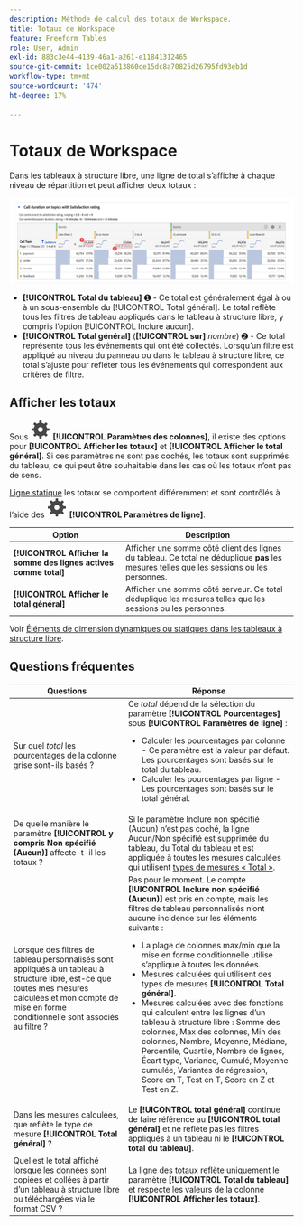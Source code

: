 ```yaml
---
description: Méthode de calcul des totaux de Workspace.
title: Totaux de Workspace
feature: Freeform Tables
role: User, Admin
exl-id: 883c3e44-4139-46a1-a261-e11841312465
source-git-commit: 1ce002a513860ce15dc8a70825d26795fd93eb1d
workflow-type: tm+mt
source-wordcount: '474'
ht-degree: 17%

---
```


# Totaux de Workspace

Dans les tableaux à structure libre, une ligne de total s’affiche à chaque niveau de répartition et peut afficher deux totaux :

![Tableau à structure libre mettant en surbrillance le total général et le total du tableau.](assets/total-row.png)

* **[!UICONTROL Total du tableau]** ➊ - Ce total est généralement égal à ou à un sous-ensemble du [!UICONTROL Total général]. Le total reflète tous les filtres de tableau appliqués dans le tableau à structure libre, y compris l’option [!UICONTROL Inclure aucun].
* **[!UICONTROL Total général]** (**[!UICONTROL sur]** *nombre*) ➋ - Ce total représente tous les événements qui ont été collectés. Lorsqu’un filtre est appliqué au niveau du panneau ou dans le tableau à structure libre, ce total s’ajuste pour refléter tous les événements qui correspondent aux critères de filtre.




## Afficher les totaux

Sous ![Paramètre](/help/assets/icons/Setting.svg) **[!UICONTROL Paramètres des colonnes]**, il existe des options pour **[!UICONTROL Afficher les totaux]** et **[!UICONTROL Afficher le total général]**. Si ces paramètres ne sont pas cochés, les totaux sont supprimés du tableau, ce qui peut être souhaitable dans les cas où les totaux n’ont pas de sens.


[Ligne statique](/help/analyze/analysis-workspace/visualizations/freeform-table/column-row-settings/manual-vs-dynamic-rows.md) les totaux se comportent différemment et sont contrôlés à l’aide des ![Paramètres](/help/assets/icons/Setting.svg) **[!UICONTROL Paramètres de ligne]**.

| Option | Description |
|---|---|
| **[!UICONTROL Afficher la somme des lignes actives comme total]** | Afficher une somme côté client des lignes du tableau. Ce total ne déduplique **pas** les mesures telles que les sessions ou les personnes. |
| **[!UICONTROL Afficher le total général]** | Afficher une somme côté serveur. Ce total déduplique les mesures telles que les sessions ou les personnes. |

Voir [Éléments de dimension dynamiques ou statiques dans les tableaux à structure libre](column-row-settings/manual-vs-dynamic-rows.md).


## Questions fréquentes

| Questions | Réponse |
|---|---|
| Sur quel *total* les pourcentages de la colonne grise sont-ils basés ? | Ce *total* dépend de la sélection du paramètre **[!UICONTROL Pourcentages]** sous **[!UICONTROL Paramètres de ligne]** :<ul><li>Calculer les pourcentages par colonne - Ce paramètre est la valeur par défaut. Les pourcentages sont basés sur le total du tableau.</li><li>Calculer les pourcentages par ligne - Les pourcentages sont basés sur le total général.</li></ul> |
| De quelle manière le paramètre **[!UICONTROL y compris Non spécifié (Aucun)]** affecte-t-il les totaux ? | Si le paramètre Inclure non spécifié (Aucun) n’est pas coché, la ligne Aucun/Non spécifié est supprimée du tableau, du Total du tableau et est appliquée à toutes les mesures calculées qui utilisent [ types de mesures « Total »](/help/components/c-calcmetrics/c-workflow/cm-workflow/c-build-metrics/m-metric-type-alloc.md). |
| Lorsque des filtres de tableau personnalisés sont appliqués à un tableau à structure libre, est-ce que toutes mes mesures calculées et mon compte de mise en forme conditionnelle sont associés au filtre ? | Pas pour le moment. Le compte **[!UICONTROL Inclure non spécifié (Aucun)]** est pris en compte, mais les filtres de tableau personnalisés n’ont aucune incidence sur les éléments suivants :<ul><li>La plage de colonnes max/min que la mise en forme conditionnelle utilise s’applique à toutes les données.</li><li>Mesures calculées qui utilisent des types de mesures **[!UICONTROL Total général]**.</li><li>Mesures calculées avec des fonctions qui calculent entre les lignes d’un tableau à structure libre : Somme des colonnes, Max des colonnes, Min des colonnes, Nombre, Moyenne, Médiane, Percentile, Quartile, Nombre de lignes, Écart type, Variance, Cumulé, Moyenne cumulée, Variantes de régression, Score en T, Test en T, Score en Z et Test en Z.</li></ul> |
| Dans les mesures calculées, que reflète le type de mesure **[!UICONTROL Total général]** ? | Le **[!UICONTROL total général]** continue de faire référence au **[!UICONTROL total général]** et ne reflète pas les filtres appliqués à un tableau ni le **[!UICONTROL total du tableau]**. |
| Quel est le total affiché lorsque les données sont copiées et collées à partir d’un tableau à structure libre ou téléchargées via le format CSV ? | La ligne des totaux reflète uniquement le paramètre **[!UICONTROL Total du tableau]** et respecte les valeurs de la colonne **[!UICONTROL Afficher les totaux]**. |
